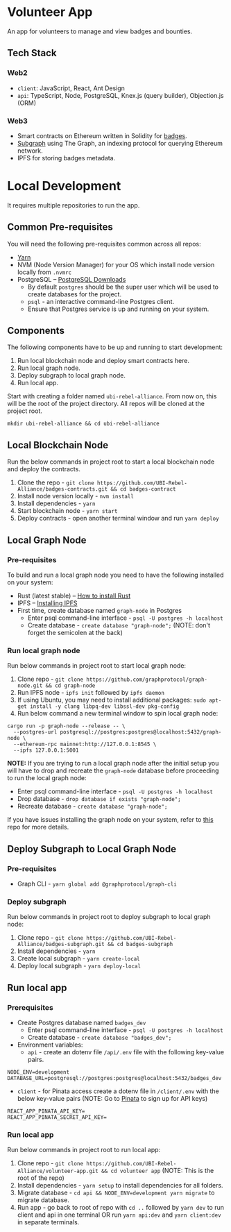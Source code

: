 # Volunteer App

An app for volunteers to manage and view badges and bounties.

## Tech Stack
### Web2
- `client`: JavaScript, React, Ant Design
- `api`: TypeScript, Node, PostgreSQL, Knex.js (query builder), Objection.js (ORM)

### Web3
- Smart contracts on Ethereum written in Solidity for [badges](https://github.com/UBI-Rebel-Alliance/badges-contracts).
- [Subgraph](https://github.com/UBI-Rebel-Alliance/badges-subgraph) using The Graph, an indexing protocol for querying Ethereum network.
- IPFS for storing badges metadata.

# Local Development

It requires multiple repositories to run the app.

## Common Pre-requisites

You will need the following pre-requisites common across all repos:
- [Yarn](https://classic.yarnpkg.com/en/)
- NVM (Node Version Manager) for your OS which install node version locally from `.nvmrc`
- PostgreSQL – [PostgreSQL Downloads](https://www.postgresql.org/download/)
  - By default `postgres` should be the super user which will be used to create databases for the project. 
  - `psql` - an interactive command-line Postgres client.
  - Ensure that Postgres service is up and running on your system.

## Components

The following components have to be up and running to start development:
1. Run local blockchain node and deploy smart contracts here.
2. Run local graph node.
3. Deploy subgraph to local graph node.
4. Run local app.

Start with creating a folder named `ubi-rebel-alliance`. From now on, this will be the root of the project directory. All repos will be cloned at the project root.

```
mkdir ubi-rebel-alliance && cd ubi-rebel-alliance
```

## Local Blockchain Node

Run the below commands in project root to start a local blockchain node and deploy the contracts.
1. Clone the repo - `git clone https://github.com/UBI-Rebel-Alliance/badges-contracts.git && cd badges-contract`
2. Install node version locally - `nvm install`
3. Install dependencies - `yarn`
4. Start blockchain node - `yarn start`
5. Deploy contracts - open another terminal window and run `yarn deploy`

## Local Graph Node

### Pre-requisites

To build and run a local graph node you need to have the following installed on your system:

- Rust (latest stable) – [How to install Rust](https://www.rust-lang.org/en-US/install.html)
- IPFS – [Installing IPFS](https://docs.ipfs.io/install/)
- First time, create database named `graph-node` in Postgres
  - Enter psql command-line interface - `psql -U postgres -h localhost`
  - Create database - `create database "graph-node";` (NOTE: don't forget the semicolen at the back)

### Run local graph node

Run below commands in project root to start local graph node:
1. Clone repo - `git clone https://github.com/graphprotocol/graph-node.git && cd graph-node`
2. Run IPFS node - `ipfs init` followed by `ipfs daemon`
3. If using Ubuntu, you may need to install additional packages:
`sudo apt-get install -y clang libpq-dev libssl-dev pkg-config`
4. Run below command a new terminal window to spin local graph node:
```
cargo run -p graph-node --release -- \
  --postgres-url postgresql://postgres:postgres@localhost:5432/graph-node \
  --ethereum-rpc mainnet:http://127.0.0.1:8545 \
  --ipfs 127.0.0.1:5001
```

__NOTE:__ If you are trying to run a local graph node after the initial setup you will have to drop and recreate the `graph-node` database before proceeding to run the local graph node:
- Enter psql command-line interface - `psql -U postgres -h localhost`
- Drop database - `drop database if exists "graph-node";`
- Recreate database - `create database "graph-node";`

If you have issues installing the graph node on your system, refer to [this](https://github.com/graphprotocol/graph-node) repo for more details.

## Deploy Subgraph to Local Graph Node

### Pre-requisites

- Graph CLI - `yarn global add @graphprotocol/graph-cli`

### Deploy subgraph

Run below commands in project root to deploy subgraph to local graph node:
1. Clone repo - `git clone https://github.com/UBI-Rebel-Alliance/badges-subgraph.git && cd badges-subgraph`
2. Install dependencies - `yarn`
3. Create local subgraph - `yarn create-local`
4. Deploy local subgraph - `yarn deploy-local`

## Run local app

### Prerequisites
- Create Postgres database named `badges_dev`
  - Enter psql command-line interface - `psql -U postgres -h localhost`
  - Create database - `create database "badges_dev";`
- Environment variables:
  - `api` - create an dotenv file `/api/.env` file with the following key-value pairs.
```
NODE_ENV=development
DATABASE_URL=postgresql://postgres:postgres@localhost:5432/badges_dev
```
  - `client` - for Pinata access create a dotenv file in `/client/.env` with the below key-value pairs (NOTE: Go to [Pinata](https://pinata.cloud/) to sign up for API keys)
```
REACT_APP_PINATA_API_KEY=
REACT_APP_PINATA_SECRET_API_KEY=
```

### Run local app

Run below commands in project root to run local app:
1. Clone repo - `git clone https://github.com/UBI-Rebel-Alliance/volunteer-app.git && cd volunteer app` (NOTE: This is the root of the repo)
2. Install dependencies - `yarn setup` to install dependencies for all folders.
3. Migrate database - `cd api && NODE_ENV=development yarn migrate` to migrate database.
4. Run app - go back to root of repo with `cd ..` followed by `yarn dev` to run client and api in one terminal OR run `yarn api:dev` and `yarn client:dev` in separate terminals.
